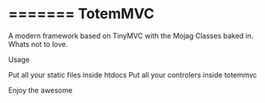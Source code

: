 =======
TotemMVC
========

A modern framework based on TinyMVC with the Mojag Classes baked in.  Whats not to love.

Usage

Put all your static files inside htdocs
Put all your controlers inside totemmvc

Enjoy the awesome

